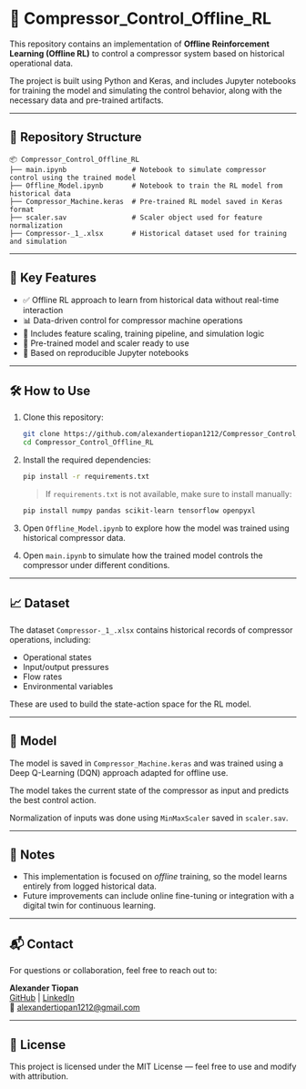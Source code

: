 # 🚀 Compressor_Control_Offline_RL

This repository contains an implementation of **Offline Reinforcement Learning (Offline RL)** to control a compressor system based on historical operational data.

The project is built using Python and Keras, and includes Jupyter notebooks for training the model and simulating the control behavior, along with the necessary data and pre-trained artifacts.

---

## 📁 Repository Structure

```
📦 Compressor_Control_Offline_RL
├── main.ipynb                # Notebook to simulate compressor control using the trained model
├── Offline_Model.ipynb       # Notebook to train the RL model from historical data
├── Compressor_Machine.keras  # Pre-trained RL model saved in Keras format
├── scaler.sav                # Scaler object used for feature normalization
├── Compressor-_1_.xlsx       # Historical dataset used for training and simulation
```

---

## 📌 Key Features

- ✅ Offline RL approach to learn from historical data without real-time interaction
- 📊 Data-driven control for compressor machine operations
- 🧠 Includes feature scaling, training pipeline, and simulation logic
- 💾 Pre-trained model and scaler ready to use
- 🔬 Based on reproducible Jupyter notebooks

---

## 🛠 How to Use

1. Clone this repository:
   ```bash
   git clone https://github.com/alexandertiopan1212/Compressor_Control_Offline_RL.git
   cd Compressor_Control_Offline_RL
   ```

2. Install the required dependencies:
   ```bash
   pip install -r requirements.txt
   ```
   > If `requirements.txt` is not available, make sure to install manually:
   ```bash
   pip install numpy pandas scikit-learn tensorflow openpyxl
   ```

3. Open `Offline_Model.ipynb` to explore how the model was trained using historical compressor data.

4. Open `main.ipynb` to simulate how the trained model controls the compressor under different conditions.

---

## 📈 Dataset

The dataset `Compressor-_1_.xlsx` contains historical records of compressor operations, including:

- Operational states
- Input/output pressures
- Flow rates
- Environmental variables

These are used to build the state-action space for the RL model.

---

## 🤖 Model

The model is saved in `Compressor_Machine.keras` and was trained using a Deep Q-Learning (DQN) approach adapted for offline use.

The model takes the current state of the compressor as input and predicts the best control action.

Normalization of inputs was done using `MinMaxScaler` saved in `scaler.sav`.

---

## 📌 Notes

- This implementation is focused on *offline* training, so the model learns entirely from logged historical data.
- Future improvements can include online fine-tuning or integration with a digital twin for continuous learning.

---

## 📬 Contact

For questions or collaboration, feel free to reach out to:

**Alexander Tiopan**  
[GitHub](https://github.com/alexandertiopan1212) | [LinkedIn](https://www.linkedin.com/in/alexander-tiopan/)  
📧 alexandertiopan1212@gmail.com

---

## 📝 License

This project is licensed under the MIT License — feel free to use and modify with attribution.
